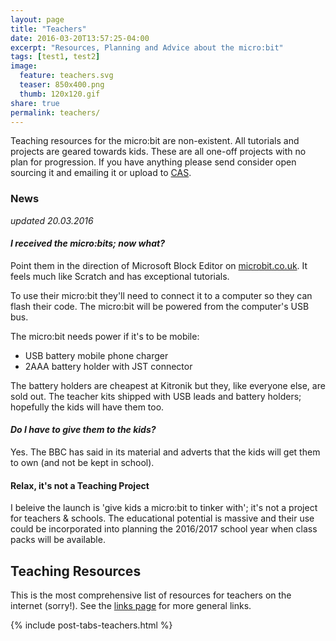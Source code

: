 ```yaml
---
layout: page
title: "Teachers"
date: 2016-03-20T13:57:25-04:00
excerpt: "Resources, Planning and Advice about the micro:bit"
tags: [test1, test2]
image:
  feature: teachers.svg
  teaser: 850x400.png
  thumb: 120x120.gif
share: true
permalink: teachers/
---
```


Teaching resources for the micro:bit are non-existent. All tutorials and projects are geared towards kids. These are all one-off projects with no plan for progression. If you have anything please send consider open sourcing it and emailing it or upload to [CAS](http://community.computingatschool.org.uk).

### News
_updated 20.03.2016_ 

#### _I received the micro:bits; now what?_

Point them in the direction of Microsoft Block Editor on [microbit.co.uk](http://microbit.co.uk). It feels much like Scratch and has exceptional tutorials.

To use their micro:bit they'll need to connect it to a computer so they can flash their code. The micro:bit will be powered from the computer's USB bus.

The micro:bit needs power if it's to be mobile:

* USB battery mobile phone charger
* 2AAA battery holder with JST connector

The battery holders are cheapest at Kitronik but they, like everyone else, are sold out. The teacher kits shipped with USB leads and battery holders; hopefully the kids will have them too.

#### _Do I have to give them to the kids?_

Yes. The BBC has said in its material and adverts that the kids will get them to own (and not be kept in school).

#### Relax, it's not a Teaching Project

I beleive the launch is 'give kids a micro:bit to tinker with'; it's not a project for teachers & schools. The educational potential is massive and their use could be incorporated into planning the 2016/2017 school year when class packs will be available.

## Teaching Resources

This is the most comprehensive list of resources for teachers on the internet (sorry!). See the [links page](/links/) for more general links.

{% include post-tabs-teachers.html %}